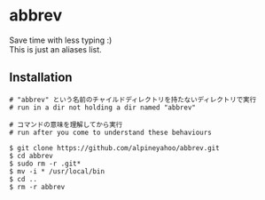 # abbrev
Save time with less typing :)
<br>
This is just an aliases list.
## Installation

```shell
# "abbrev" という名前のチャイルドディレクトリを持たないディレクトリで実行
# run in a dir not holding a dir named "abbrev"

# コマンドの意味を理解してから実行
# run after you come to understand these behaviours

$ git clone https://github.com/alpineyahoo/abbrev.git
$ cd abbrev
$ sudo rm -r .git*
$ mv -i * /usr/local/bin
$ cd ..
$ rm -r abbrev
```
